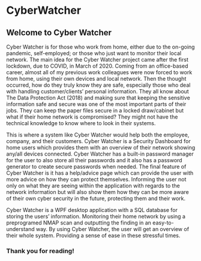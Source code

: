 # CyberWatcher

## Welcome to Cyber Watcher

Cyber Watcher is for those who work from home, either due to the on-going pandemic, self-employed; or those who just want to monitor their local network.
The main idea for the Cyber Watcher project came after the first lockdown, due to COVID, in March of 2020. Coming from an office-based career, almost all of my previous work colleagues were now forced to work from home, using their own devices and local network. Then the thought occurred, how do they truly know they are safe, especially those who deal with handling customer/clients’ personal information. They all know about The Data Protection Act (2018) and making sure that keeping the sensitive information safe and secure was one of the most important parts of their jobs. They can keep the paper files secure in a locked draw/cabinet but what if their home network is compromised? They might not have the technical knowledge to know where to look in their systems.

This is where a system like Cyber Watcher would help both the employee, company, and their customers. Cyber Watcher is a Security Dashboard for home users which provides them with an overview of their network showing any/all devices connected. Cyber Watcher has a built-in password manager for the user to also store all their passwords and it also has a password generator to create secure passwords when needed. The final feature of Cyber Watcher is it has a help/advice page which can provide the user with more advice on how they can protect themselves. Informing the user not only on what they are seeing within the application with regards to the network information but will also show them how they can be more aware of their own cyber security in the future, protecting them and their work.

Cyber Watcher is a WPF desktop application with a SQL database for storing the users’ information. Monitoring their home network by using a preprogramed NMAP scan and outputting the finding in an easy-to-understand way. By using Cyber Watcher, the user will get an overview of their whole system. Providing a sense of ease in these stressful times.

### Thank you for reading!
